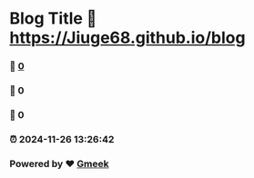 # Blog Title :link: https://Jiuge68.github.io/blog 
### :page_facing_up: [0](https://Jiuge68.github.io/blog/tag.html) 
### :speech_balloon: 0 
### :hibiscus: 0 
### :alarm_clock: 2024-11-26 13:26:42 
### Powered by :heart: [Gmeek](https://github.com/Meekdai/Gmeek)
